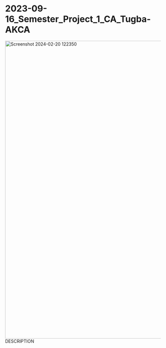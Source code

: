 # 2023-09-16_Semester_Project_1_CA_Tugba-AKCA

<img width="961" alt="Screenshot 2024-02-20 122350" src="https://github.com/TGBAKC/2023-09-16_Semester_Project_1_CA_Tugba-AKCA/assets/132302938/1f91d4fa-6187-488f-9317-c9ecdb1fd8cc">
DESCRIPTION
